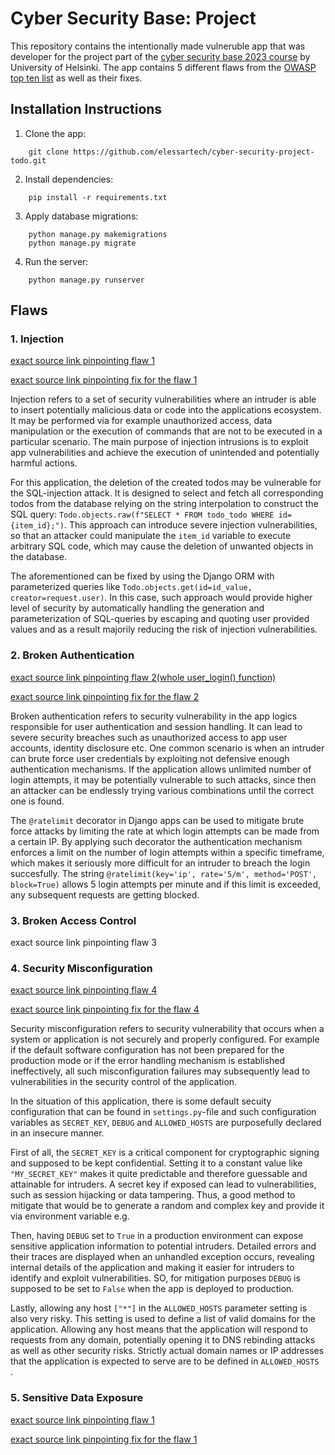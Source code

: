 # Cyber Security Base: Project

This repository contains the intentionally made vulneruble app that was developer for the project part of the [cyber security base 2023 course](https://cybersecuritybase.mooc.fi/module-3.1) by University of Helsinki. The app contains 5 different flaws from the [OWASP top ten list](https://owasp.org/www-project-top-ten/) as well as their fixes.

## Installation Instructions

1. Clone the app:

```
    git clone https://github.com/elessartech/cyber-security-project-todo.git
```

2. Install dependencies:
```
    pip install -r requirements.txt
```

3. Apply database migrations:
```
    python manage.py makemigrations
    python manage.py migrate
```

4. Run the server:
```
    python manage.py runserver
```

## Flaws

### 1. Injection

[exact source link pinpointing flaw 1](https://github.com/elessartech/cyber-security-project-todo/blob/main/todo/views.py#L34)

[exact source link pinpointing fix for the flaw 1](https://github.com/elessartech/cyber-security-project-todo/blob/main/todo/views.py#L31)

Injection refers to a set of security vulnerabilities where an intruder is able to insert potentially malicious data or code into the applications ecosystem. It may be performed via for example unauthorized access, data manipulation or the execution of commands that are not to be executed in a particular scenario. The main purpose of injection intrusions is to exploit app vulnerabilities and achieve the execution of unintended and potentially harmful actions.

For this application, the deletion of the created todos may be vulnerable for the SQL-injection attack. It is designed to select and fetch all corresponding todos from the database relying on the string interpolation to construct the SQL query: `Todo.objects.raw(f"SELECT * FROM todo_todo WHERE id={item_id};")`. This approach can introduce severe injection vulnerabilities, so that an attacker could manipulate the `item_id` variable to execute arbitrary SQL code, which may cause the deletion of unwanted objects in the database.

The aforementioned can be fixed by using the Django ORM with parameterized queries like `Todo.objects.get(id=id_value, creator=request.user)`. In this case, such approach would provide higher level of security by automatically handling the generation and parameterization of SQL-queries by escaping and quoting user provided values and as a result majorily reducing the risk of injection vulnerabilities.

### 2. Broken Authentication

[exact source link pinpointing flaw 2(whole user_login() function)](https://github.com/elessartech/cyber-security-project-todo/blob/main/todo/views.py#L53)

[exact source link pinpointing fix for the flaw 2](https://github.com/elessartech/cyber-security-project-todo/blob/main/todo/views.py#L52)

Broken authentication refers to security vulnerability in the app logics responsible for user authentication and session handling. It can lead to severe security breaches such as unauthorized access to app user accounts, identity disclosure etc. One common scenario is when an intruder can brute force user credentials by exploiting not defensive enough authentication mechanisms. If the application allows unlimited number of login attempts, it may be potentially vulnerable to such attacks, since then an attacker can be endlessly trying various combinations until the correct one is found.

The `@ratelimit` decorator in Django apps can be used to mitigate brute force attacks by limiting the rate at which login attempts can be made from a certain IP. By applying such decorator the authentication mechanism enforces a limit on the number of login attempts within a specific timeframe, which makes it seriously more difficult for an intruder to breach the login succesfully. The string `@ratelimit(key='ip', rate='5/m', method='POST', block=True)` allows 5 login attempts per minute and if this limit is exceeded, any subsequent requests are getting blocked. 

### 3. Broken Access Control

exact source link pinpointing flaw 3

### 4. Security Misconfiguration

[exact source link pinpointing flaw 4](https://github.com/elessartech/cyber-security-project-todo/blob/main/cybersecurityprojecttodo/settings.py#L23)

[exact source link pinpointing fix for the flaw 4](https://github.com/elessartech/cyber-security-project-todo/blob/main/cybersecurityprojecttodo/settings.py#L19)

Security misconfiguration refers to security vulnerability that occurs when a system or application is not securely and properly configured. For example if the default software configuration has not been prepared for the production mode or if the error handling mechanism is established ineffectively, all such misconfiguration failures may subsequently lead to vulnerabilities in the security control of the application. 

In the situation of this application, there is some default secuity configuration that can be found in `settings.py`-file and such configuration variables as `SECRET_KEY`, `DEBUG` and `ALLOWED_HOSTS` are purposefully declared in an insecure manner. 

First of all, the `SECRET_KEY` is a critical component for cryptographic signing and supposed to be kept confidential. Setting it to a constant value like `"MY_SECRET_KEY"` makes it quite predictable and therefore guessable and attainable for intruders. A secret key if exposed can lead to vulnerabilities, such as session hijacking or data tampering. Thus, a good method to mitigate that would be to generate a random and complex key and provide it via environment variable e.g.

Then, having `DEBUG` set to `True` in a production environment can expose sensitive application information to potential intruders. Detailed errors and their traces are displayed when an unhandled exception occurs, revealing internal details of the application and making it easier for intruders to identify and exploit vulnerabilities. SO, for mitigation purposes `DEBUG` is supposed to be set to `False` when the app is deployed to production. 

Lastly, allowing any host `["*"]` in the `ALLOWED_HOSTS` parameter setting is also very risky. This setting is used to define a list of valid domains for the application. Allowing any host means that the application will respond to requests from any domain, potentially opening it to DNS rebinding attacks as well as other security risks. Strictly actual domain names or IP addresses that the application is expected to serve are to be defined in `ALLOWED_HOSTS `.

### 5. Sensitive Data Exposure

[exact source link pinpointing flaw 1](https://github.com/elessartech/cyber-security-project-todo/blob/main/todo/views.py#L34)

[exact source link pinpointing fix for the flaw 1](https://github.com/elessartech/cyber-security-project-todo/blob/main/todo/views.py#L29)

